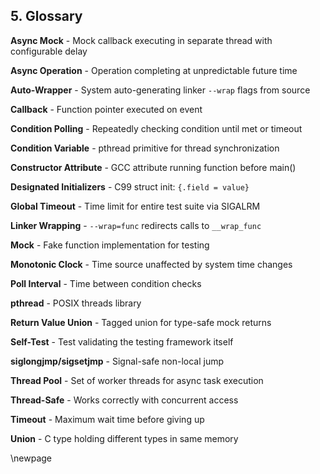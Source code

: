 ## 5. Glossary

**Async Mock** - Mock callback executing in separate thread with configurable delay

**Async Operation** - Operation completing at unpredictable future time

**Auto-Wrapper** - System auto-generating linker `--wrap` flags from source

**Callback** - Function pointer executed on event

**Condition Polling** - Repeatedly checking condition until met or timeout

**Condition Variable** - pthread primitive for thread synchronization

**Constructor Attribute** - GCC attribute running function before main()

**Designated Initializers** - C99 struct init: `{.field = value}`

**Global Timeout** - Time limit for entire test suite via SIGALRM

**Linker Wrapping** - `--wrap=func` redirects calls to `__wrap_func`

**Mock** - Fake function implementation for testing

**Monotonic Clock** - Time source unaffected by system time changes

**Poll Interval** - Time between condition checks

**pthread** - POSIX threads library

**Return Value Union** - Tagged union for type-safe mock returns

**Self-Test** - Test validating the testing framework itself

**siglongjmp/sigsetjmp** - Signal-safe non-local jump

**Thread Pool** - Set of worker threads for async task execution

**Thread-Safe** - Works correctly with concurrent access

**Timeout** - Maximum wait time before giving up

**Union** - C type holding different types in same memory

\newpage
